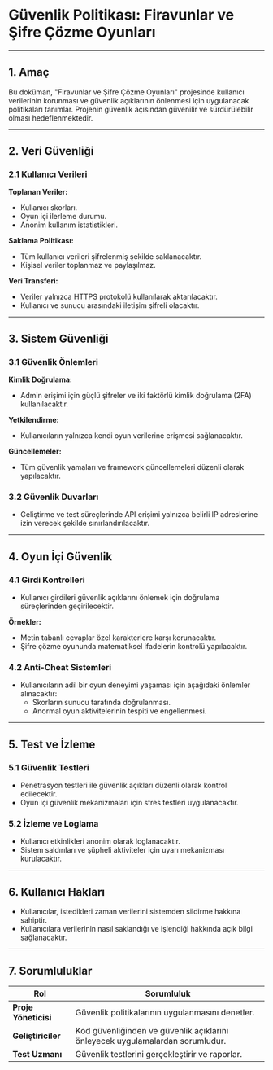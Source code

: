 # **Güvenlik Politikası: Firavunlar ve Şifre Çözme Oyunları**

---

## **1. Amaç**

Bu doküman, "Firavunlar ve Şifre Çözme Oyunları" projesinde kullanıcı verilerinin korunması ve güvenlik açıklarının önlenmesi için uygulanacak politikaları tanımlar. Projenin güvenlik açısından güvenilir ve sürdürülebilir olması hedeflenmektedir.

---

## **2. Veri Güvenliği**

### **2.1 Kullanıcı Verileri**

**Toplanan Veriler:**
- Kullanıcı skorları.  
- Oyun içi ilerleme durumu.  
- Anonim kullanım istatistikleri.  

**Saklama Politikası:**
- Tüm kullanıcı verileri şifrelenmiş şekilde saklanacaktır.  
- Kişisel veriler toplanmaz ve paylaşılmaz.  

**Veri Transferi:**
- Veriler yalnızca HTTPS protokolü kullanılarak aktarılacaktır.  
- Kullanıcı ve sunucu arasındaki iletişim şifreli olacaktır.  

---

## **3. Sistem Güvenliği**

### **3.1 Güvenlik Önlemleri**

**Kimlik Doğrulama:**  
- Admin erişimi için güçlü şifreler ve iki faktörlü kimlik doğrulama (2FA) kullanılacaktır.  

**Yetkilendirme:**  
- Kullanıcıların yalnızca kendi oyun verilerine erişmesi sağlanacaktır.  

**Güncellemeler:**  
- Tüm güvenlik yamaları ve framework güncellemeleri düzenli olarak yapılacaktır.  

### **3.2 Güvenlik Duvarları**

- Geliştirme ve test süreçlerinde API erişimi yalnızca belirli IP adreslerine izin verecek şekilde sınırlandırılacaktır.  

---

## **4. Oyun İçi Güvenlik**

### **4.1 Girdi Kontrolleri**

- Kullanıcı girdileri güvenlik açıklarını önlemek için doğrulama süreçlerinden geçirilecektir.  

**Örnekler:**  
- Metin tabanlı cevaplar özel karakterlere karşı korunacaktır.  
- Şifre çözme oyununda matematiksel ifadelerin kontrolü yapılacaktır.  

### **4.2 Anti-Cheat Sistemleri**

- Kullanıcıların adil bir oyun deneyimi yaşaması için aşağıdaki önlemler alınacaktır:  
  - Skorların sunucu tarafında doğrulanması.  
  - Anormal oyun aktivitelerinin tespiti ve engellenmesi.  

---

## **5. Test ve İzleme**

### **5.1 Güvenlik Testleri**

- Penetrasyon testleri ile güvenlik açıkları düzenli olarak kontrol edilecektir.  
- Oyun içi güvenlik mekanizmaları için stres testleri uygulanacaktır.  

### **5.2 İzleme ve Loglama**

- Kullanıcı etkinlikleri anonim olarak loglanacaktır.  
- Sistem saldırıları ve şüpheli aktiviteler için uyarı mekanizması kurulacaktır.  

---

## **6. Kullanıcı Hakları**

- Kullanıcılar, istedikleri zaman verilerini sistemden sildirme hakkına sahiptir.  
- Kullanıcılara verilerinin nasıl saklandığı ve işlendiği hakkında açık bilgi sağlanacaktır.  

---

## **7. Sorumluluklar**

| **Rol**              | **Sorumluluk**                                                      |
|-----------------------|--------------------------------------------------------------------|
| **Proje Yöneticisi**  | Güvenlik politikalarının uygulanmasını denetler.                  |
| **Geliştiriciler**    | Kod güvenliğinden ve güvenlik açıklarını önleyecek uygulamalardan sorumludur. |
| **Test Uzmanı**       | Güvenlik testlerini gerçekleştirir ve raporlar.                   |
